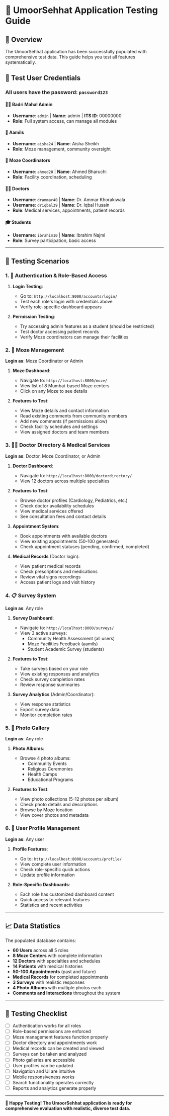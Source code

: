 # 🧪 UmoorSehhat Application Testing Guide

## 🎯 Overview
The UmoorSehhat application has been successfully populated with comprehensive test data. This guide helps you test all features systematically.

## 🔐 Test User Credentials

### All users have the password: `password123`

#### 👨‍💼 Badri Mahal Admin
- **Username**: `admin` | **Name**: admin | **ITS ID**: 00000000
- **Role**: Full system access, can manage all modules

#### 🕌 Aamils
- **Username**: `aisha24` | **Name**: Aisha Sheikh
- **Role**: Moze management, community oversight

#### 🏥 Moze Coordinators
- **Username**: `ahmed20` | **Name**: Ahmed Bharuchi
- **Role**: Facility coordination, scheduling

#### 👨‍⚕️ Doctors
- **Username**: `drammar40` | **Name**: Dr. Ammar Khorakiwala
- **Username**: `driqbal39` | **Name**: Dr. Iqbal Husain
- **Role**: Medical services, appointments, patient records

#### 🎓 Students
- **Username**: `ibrahim10` | **Name**: Ibrahim Najmi
- **Role**: Survey participation, basic access

---

## 🚀 Testing Scenarios

### 1. 🔑 Authentication & Role-Based Access
1. **Login Testing**:
   - Go to: `http://localhost:8000/accounts/login/`
   - Test each role's login with credentials above
   - Verify role-specific dashboard appears

2. **Permission Testing**:
   - Try accessing admin features as a student (should be restricted)
   - Test doctor accessing patient records
   - Verify Moze coordinators can manage their facilities

### 2. 🏥 Moze Management
**Login as**: Moze Coordinator or Admin

1. **Moze Dashboard**:
   - Navigate to: `http://localhost:8000/moze/`
   - View list of 8 Mumbai-based Moze centers
   - Click on any Moze to see details

2. **Features to Test**:
   - View Moze details and contact information
   - Read existing comments from community members
   - Add new comments (if permissions allow)
   - Check facility schedules and settings
   - View assigned doctors and team members

### 3. 👨‍⚕️ Doctor Directory & Medical Services
**Login as**: Doctor, Moze Coordinator, or Admin

1. **Doctor Dashboard**:
   - Navigate to: `http://localhost:8000/doctordirectory/`
   - View 12 doctors across multiple specialties

2. **Features to Test**:
   - Browse doctor profiles (Cardiology, Pediatrics, etc.)
   - Check doctor availability schedules
   - View medical services offered
   - See consultation fees and contact details

3. **Appointment System**:
   - Book appointments with available doctors
   - View existing appointments (50-100 generated)
   - Check appointment statuses (pending, confirmed, completed)

4. **Medical Records** (Doctor login):
   - View patient medical records
   - Check prescriptions and medications
   - Review vital signs recordings
   - Access patient logs and visit history

### 4. 📋 Survey System
**Login as**: Any role

1. **Survey Dashboard**:
   - Navigate to: `http://localhost:8000/surveys/`
   - View 3 active surveys:
     - Community Health Assessment (all users)
     - Moze Facilities Feedback (aamils)
     - Student Academic Survey (students)

2. **Features to Test**:
   - Take surveys based on your role
   - View existing responses and analytics
   - Check survey completion rates
   - Review response summaries

3. **Survey Analytics** (Admin/Coordinator):
   - View response statistics
   - Export survey data
   - Monitor completion rates

### 5. 📸 Photo Gallery
**Login as**: Any role

1. **Photo Albums**:
   - Browse 4 photo albums:
     - Community Events
     - Religious Ceremonies  
     - Health Camps
     - Educational Programs

2. **Features to Test**:
   - View photo collections (5-12 photos per album)
   - Check photo details and descriptions
   - Browse by Moze location
   - View cover photos and metadata

### 6. 👤 User Profile Management
**Login as**: Any user

1. **Profile Features**:
   - Go to: `http://localhost:8000/accounts/profile/`
   - View complete user information
   - Check role-specific quick actions
   - Update profile information

2. **Role-Specific Dashboards**:
   - Each role has customized dashboard content
   - Quick access to relevant features
   - Statistics and recent activities

---

## 📈 Data Statistics

The populated database contains:
- **60 Users** across all 5 roles
- **8 Moze Centers** with complete information
- **12 Doctors** with specialties and schedules
- **14 Patients** with medical histories
- **50-100 Appointments** (past and future)
- **Medical Records** for completed appointments
- **3 Surveys** with realistic responses
- **4 Photo Albums** with multiple photos each
- **Comments and Interactions** throughout the system

---

## 🎯 Testing Checklist

- [ ] Authentication works for all roles
- [ ] Role-based permissions are enforced
- [ ] Moze management features function properly
- [ ] Doctor directory and appointments work
- [ ] Medical records can be created and viewed
- [ ] Surveys can be taken and analyzed
- [ ] Photo galleries are accessible
- [ ] User profiles can be updated
- [ ] Navigation and UI are intuitive
- [ ] Mobile responsiveness works
- [ ] Search functionality operates correctly
- [ ] Reports and analytics generate properly

---

**🎉 Happy Testing! The UmoorSehhat application is ready for comprehensive evaluation with realistic, diverse test data.**